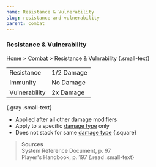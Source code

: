 ```yaml
---
name: Resistance & Vulnerability
slug: resistance-and-vulnerability
parent: combat
---
```

### Resistance & Vulnerability
[Home](dm-operations-center) > [Combat](combat) > Resistance & Vulnrability {.small-text}

|||
| ------------- | ---------- |
| Resistance    | 1/2 Damage |
| Immunity      | No Damage  |
| Vulnerability | 2x Damage  |
{.gray .small-text}

- Applied after all other damage modifiers
- Apply to a specific [damage type](damage-type) only
- Does not stack for same [damage type](damage-type)
{.square}


> **Sources** <br/>
> System Reference Document, p. 97<br/>
> Player's Handbook, p. 197
{.read .small-text}